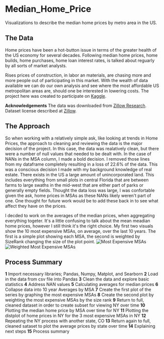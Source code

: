 # Median_Home_Price
Visualizations to describe the median home prices by metro area in the US. 

## The Data

Home prices have been a hot-button issue in terms of the greater health of the US economy for several decades.  Following median home prices, home builds, home purchases, home loan interest rates, is talked about reguarly by all sorts of market analysts.  

Rises prices of construction, in labor an materials, are chasing more and more people out of participating in this market.  With the wealth of data available we can do our own analysis and see where the most affordable US metropolitan areas are, should one be interested in lowering costs.  The project here was created to participate on [Kaggle](https://www.kaggle.com/paultimothymooney/zillow-house-price-data).

__Acknowledgements__
The data was downloaded from [Zillow Research](https://www.zillow.com/research/data/). Dataset license described at [Zillow](https://www.zillow.com/research/data/).

## The Approach

So when working with a relatively simple ask, like looking at trends in Home Prices, the approach to cleaning and reviewing the data is the major decision of the project.  In this case, the data was realatively clean, but there were a number of null values that needed to be dealt with.  In the case of NANs in the MSA column, I made a bold decision.  I removed those lines from my dataframe completely resulting in a loss of 22.6% of the data.  This was a conscious decision I made with my background knowledge of real estate.  There exists in the US a large amount of unincorporated land.  This includes everything from small plots in central Florida that are between farms to large swaths in the mid-west that are either part of parks or generally empty fields.  Thought the data loss was large, I was confortable given the ask, home prices in MSAs as these NANs likely weren't part of one.  One thought for future work would be to add these back in to see what affect they have on the prices.

I decded to work on the averages of the median prices, when aggregating everything togeter.  It's a little confusing to talk about the mean meadian home prices, however I still think it's the right choice. My first two visuals show the 10 most expensive MSAs, on average, over the last 10 years.  The first is a simple plot showing each MSA, the second is weighted by SizeRank changing the size of the plot point.
![Most Expensive MSAs](https://github.com/MissAle17/Median_Home_Price/tree/master/images/most%20exp.png "Most Expensive MSAs")
![Weighted Most Expensive MSAs](https://github.com/MissAle17/Median_Home_Price/tree/master/images/most%20exp%20w.png "Weighted Most Expensive MSAs")


## Process Summary

__1__ Import necessary libraries; Pandas, Numpy, Matplot, and Searborn
__2__ Load in the data from csv file into Pandas
__3__ Clean the data and explore basic statistics
__4__ Address NAN values
__5__ Calculating averages for median prices
__6__ Collapse data into 10 year Averages by MSA
__7__ Create the first plot of the series by graphing the most expensive MSAs
__8__ Create the second plot by weighting the most expensive MSAs by the size rank
__9__ Return to full, cleaned dataset in order to create subset for viewing NY over time
__10__ Plotting the median home price by MSA over time for NY
__11__ Plotting the distplot of home prices in NY for the 3 most expensive MSAs in NY
__12__ Repeating the NY process with another state, CO
__13__ Return again to full, cleaned sataset to plot the average prices by state over time
__14__ Explaining next steps
__15__ Process summary


